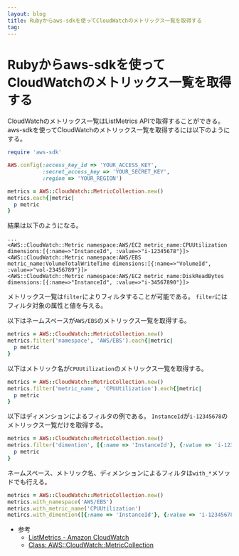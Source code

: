 ```yaml
---
layout: blog
title: Rubyからaws-sdkを使ってCloudWatchのメトリックス一覧を取得する
tag:
---
```


# Rubyからaws-sdkを使ってCloudWatchのメトリックス一覧を取得する

CloudWatchのメトリックス一覧はListMetrics APIで取得することができる。
aws-sdkを使ってCloudWatchのメトリックス一覧を取得するには以下のようにする。

~~~~ruby
require 'aws-sdk'

AWS.config(:access_key_id => 'YOUR_ACCESS_KEY',
           :secret_access_key => 'YOUR_SECRET_KEY',
           :region => 'YOUR_REGION')

metrics = AWS::CloudWatch::MetricCollection.new()
metrics.each{|metric|
  p metric
}
~~~~

結果は以下のようになる。

~~~~
...
<AWS::CloudWatch::Metric namespace:AWS/EC2 metric_name:CPUUtilization dimensions:[{:name=>"InstanceId", :value=>"i-12345678"}]>
<AWS::CloudWatch::Metric namespace:AWS/EBS metric_name:VolumeTotalWriteTime dimensions:[{:name=>"VolumeId", :value=>"vol-23456789"}]>
<AWS::CloudWatch::Metric namespace:AWS/EC2 metric_name:DiskReadBytes dimensions:[{:name=>"InstanceId", :value=>"i-34567890"}]>
~~~~

メトリックス一覧は`filter`によりフィルタすることが可能である。
`filter`にはフィルタ対象の属性と値を与える。

以下はネームスペースが`AWS/EBS`のメトリックス一覧を取得する。

~~~~ruby
metrics = AWS::CloudWatch::MetricCollection.new()
metrics.filter('namespace', 'AWS/EBS').each{|metric|
  p metric
}
~~~~

以下はメトリック名が`CPUUtilization`のメトリックス一覧を取得する。

~~~~ruby
metrics = AWS::CloudWatch::MetricCollection.new()
metrics.filter('metric_name', 'CPUUtilization').each{|metric|
  p metric
}
~~~~

以下はディメンションによるフィルタの例である。
`InstanceId`が`i-12345678`のメトリックス一覧だけを取得する。

~~~~ruby
metrics = AWS::CloudWatch::MetricCollection.new()
metrics.filter('dimention', [{:name => 'InstanceId'}, {:value => 'i-12345678'}]).each{|metric|
  p metric
}
~~~~

ネームスペース、メトリック名、ディメンションによるフィルタは`with_*`メソッドでも行える。

~~~~ruby
metrics = AWS::CloudWatch::MetricCollection.new()
metrics.with_namespace('AWS/EBS')
metrics.with_metric_name('CPUUtilization')
metircs.with_dimention([{:name => 'InstanceId'}, {:value => 'i-12345678'}])
~~~~

- 参考
  - [ListMetrics - Amazon CloudWatch](http://docs.aws.amazon.com/AmazonCloudWatch/latest/APIReference/API_ListMetrics.html)
  - [Class: AWS::CloudWatch::MetricCollection ](http://docs.aws.amazon.com/AWSRubySDK/latest/AWS/CloudWatch/MetricCollection.html)

